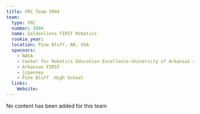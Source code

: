 ```yaml
---
title: FRC Team 3994
team:
  type: FRC
  number: 3994
  name: Goldenlions FIRST Robotics
  rookie_year: 
  location: Pine Bluff, AR, USA
  sponsors:
    - NASA
    - Center for Robotics Education Excellence-University of Arkansas at Pine Bluff
    - Arkansas FIRST
    - jcpenney
    - Pine Bluff  High School
  links:
    Website: 
---
```

No content has been added for this team